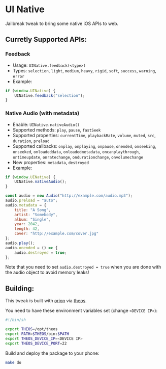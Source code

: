 # UI Native
Jailbreak tweak to bring some native iOS APIs to web.

## Curretly Supported APIs:
### Feedback
  
- Usage: `UINative.feedback(<type>)`
- Types: `selection`, `light`, `medium`, `heavy`, `rigid`, `soft`, `success`, `warning`, `error`
- Example:
```JavaScript
if (window.UINative) {
    UINative.feedback("selection");
}
```

### Native Audio (with metadata)

- Enable: `UINative.nativeAudio()`
- Supported methods: `play`, `pause`, `fastSeek`
- Supported properties: `currentTime`, `playbackRate`, `volume`, `muted`, `src`, `duration`, `preload`
- Supported callbacks: `onplay`, `onplaying`, `onpause`, `onended`, `onseeking`, `onseeked`, `onloadeddata`, `onloadedmetadata`, `oncanplaythrough`, `ontimeupdate`, `onratechange`, `ondurationchange`, `onvolumechange`
- New properties: `metadata`, `destroyed`
- Example:
```JavaScript
if (window.UINative) {
    UINative.nativeAudio();
}

const audio = new Audio("http://example.com/audio.mp3");
audio.preload = "auto";
audio.metadata = {
    title: "A Song",
    artist: "Somebody",
    album: "Single",
    year: 2042,
    length: 42,
    cover: "http://example.com/cover.jpg"
};
audio.play();
audio.onended = () => {
    audio.destroyed = true;
};
```
Note that you need to set `audio.destroyed = true` when you are done with the audio object to avoid memory leaks!

## Building:
This tweak is built with [orion](https://github.com/theos/orion) via [theos](https://github.com/theos/theos).

You need to have these environment variables set (change `<DEVICE IP>`):
```sh
#!/bin/sh

export THEOS=/opt/theos
export PATH=$THEOS/bin:$PATH
export THEOS_DEVICE_IP=<DEVICE IP>
export THEOS_DEVICE_PORT=22
```

Build and deploy the package to your phone:
```sh
make do
```